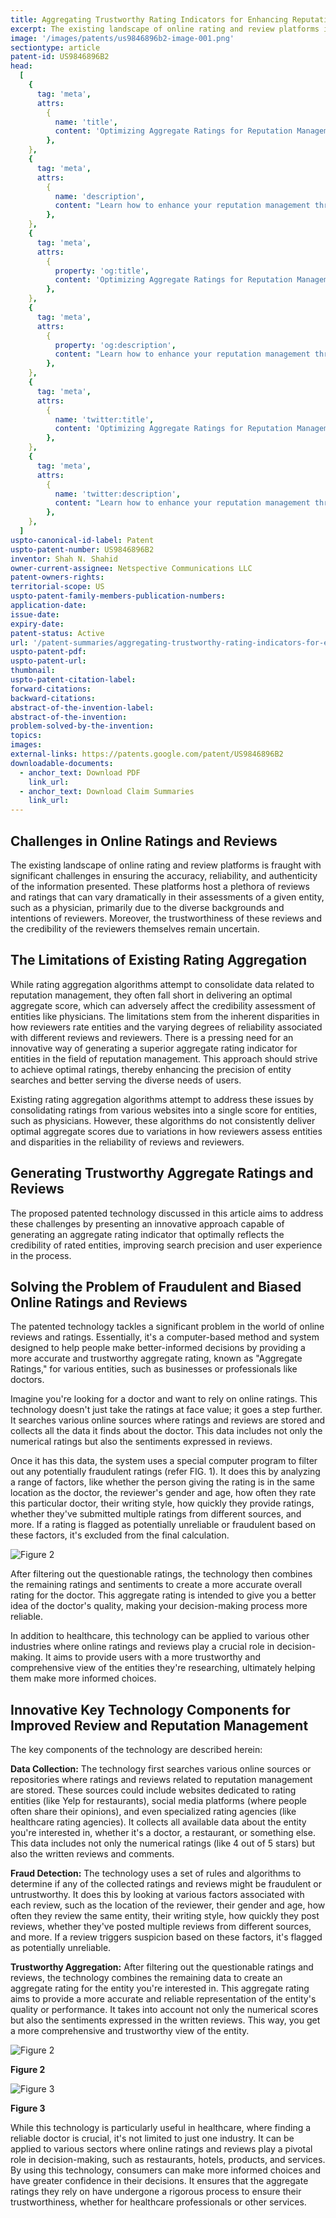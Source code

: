 ```yaml
---
title: Aggregating Trustworthy Rating Indicators for Enhancing Reputation Management
excerpt: The existing landscape of online rating and review platforms is fraught with significant challenges in ensuring the accuracy, reliability, and authenticity of the information presented.
image: '/images/patents/us9846896b2-image-001.png'
sectiontype: article
patent-id: US9846896B2
head:
  [
    {
      tag: 'meta',
      attrs:
        {
          name: 'title',
          content: 'Optimizing Aggregate Ratings for Reputation Management: A Fraud-Resistant Approach | IntellectualFrontiers',
        },
    },
    {
      tag: 'meta',
      attrs:
        {
          name: 'description',
          content: "Learn how to enhance your reputation management through the aggregate rating system. Safeguard against fraudulent ratings and improve the trustworthiness of your entity's ratings.",
        },
    },
    {
      tag: 'meta',
      attrs:
        {
          property: 'og:title',
          content: 'Optimizing Aggregate Ratings for Reputation Management: A Fraud-Resistant Approach | IntellectualFrontiers',
        },
    },
    {
      tag: 'meta',
      attrs:
        {
          property: 'og:description',
          content: "Learn how to enhance your reputation management through the aggregate rating system. Safeguard against fraudulent ratings and improve the trustworthiness of your entity's ratings.",
        },
    },
    {
      tag: 'meta',
      attrs:
        {
          name: 'twitter:title',
          content: 'Optimizing Aggregate Ratings for Reputation Management: A Fraud-Resistant Approach | IntellectualFrontiers',
        },
    },
    {
      tag: 'meta',
      attrs:
        {
          name: 'twitter:description',
          content: "Learn how to enhance your reputation management through the aggregate rating system. Safeguard against fraudulent ratings and improve the trustworthiness of your entity's ratings.",
        },
    },
  ]
uspto-canonical-id-label: Patent
uspto-patent-number: US9846896B2
inventor: Shah N. Shahid
owner-current-assignee: Netspective Communications LLC
patent-owners-rights:
territorial-scope: US
uspto-patent-family-members-publication-numbers:
application-date:
issue-date:
expiry-date:
patent-status: Active
url: '/patent-summaries/aggregating-trustworthy-rating-indicators-for-enhancing-reputation-management'
uspto-patent-pdf:
uspto-patent-url:
thumbnail:
uspto-patent-citation-label:
forward-citations:
backward-citations:
abstract-of-the-invention-label:
abstract-of-the-invention:
problem-solved-by-the-invention:
topics:
images:
external-links: https://patents.google.com/patent/US9846896B2
downloadable-documents:
  - anchor_text: Download PDF
    link_url:
  - anchor_text: Download Claim Summaries
    link_url:
---
```


## Challenges in Online Ratings and Reviews

The existing landscape of online rating and review platforms is fraught with significant challenges in ensuring the accuracy, reliability, and authenticity of the information presented. These platforms host a plethora of reviews and ratings that can vary dramatically in their assessments of a given entity, such as a physician, primarily due to the diverse backgrounds and intentions of reviewers. Moreover, the trustworthiness of these reviews and the credibility of the reviewers themselves remain uncertain.

## The Limitations of Existing Rating Aggregation

While rating aggregation algorithms attempt to consolidate data related to reputation management, they often fall short in delivering an optimal aggregate score, which can adversely affect the credibility assessment of entities like physicians. The limitations stem from the inherent disparities in how reviewers rate entities and the varying degrees of reliability associated with different reviews and reviewers. There is a pressing need for an innovative way of generating a superior aggregate rating indicator for entities in the field of reputation management. This approach should strive to achieve optimal ratings, thereby enhancing the precision of entity searches and better serving the diverse needs of users.

Existing rating aggregation algorithms attempt to address these issues by consolidating ratings from various websites into a single score for entities, such as physicians. However, these algorithms do not consistently deliver optimal aggregate scores due to variations in how reviewers assess entities and disparities in the reliability of reviews and reviewers.

## Generating Trustworthy Aggregate Ratings and Reviews

The proposed patented technology discussed in this article aims to address these challenges by presenting an innovative approach capable of generating an aggregate rating indicator that optimally reflects the credibility of rated entities, improving search precision and user experience in the process.

## Solving the Problem of Fraudulent and Biased Online Ratings and Reviews

The patented technology tackles a significant problem in the world of online reviews and ratings. Essentially, it's a computer-based method and system designed to help people make better-informed decisions by providing a more accurate and trustworthy aggregate rating, known as "Aggregate Ratings," for various entities, such as businesses or professionals like doctors.

Imagine you're looking for a doctor and want to rely on online ratings. This technology doesn't just take the ratings at face value; it goes a step further. It searches various online sources where ratings and reviews are stored and collects all the data it finds about the doctor. This data includes not only the numerical ratings but also the sentiments expressed in reviews.

Once it has this data, the system uses a special computer program to filter out any potentially fraudulent ratings (refer FIG. 1). It does this by analyzing a range of factors, like whether the person giving the rating is in the same location as the doctor, the reviewer's gender and age, how often they rate this particular doctor, their writing style, how quickly they provide ratings, whether they've submitted multiple ratings from different sources, and more. If a rating is flagged as potentially unreliable or fraudulent based on these factors, it's excluded from the final calculation.

<div class="text-center">

![Figure 2](/images/patent-summaries/us9846896b2-image-01.png)

</div>

After filtering out the questionable ratings, the technology then combines the remaining ratings and sentiments to create a more accurate overall rating for the doctor. This aggregate rating is intended to give you a better idea of the doctor's quality, making your decision-making process more reliable.

In addition to healthcare, this technology can be applied to various other industries where online ratings and reviews play a crucial role in decision-making. It aims to provide users with a more trustworthy and comprehensive view of the entities they're researching, ultimately helping them make more informed choices.

## Innovative Key Technology Components for Improved Review and Reputation Management

The key components of the technology are described herein:

**Data Collection:** The technology first searches various online sources or repositories where ratings and reviews related to reputation management are stored. These sources could include websites dedicated to rating entities (like Yelp for restaurants), social media platforms (where people often share their opinions), and even specialized rating agencies (like healthcare rating agencies). It collects all available data about the entity you're interested in, whether it's a doctor, a restaurant, or something else. This data includes not only the numerical ratings (like 4 out of 5 stars) but also the written reviews and comments.

**Fraud Detection:** The technology uses a set of rules and algorithms to determine if any of the collected ratings and reviews might be fraudulent or untrustworthy. It does this by looking at various factors associated with each review, such as the location of the reviewer, their gender and age, how often they review the same entity, their writing style, how quickly they post reviews, whether they've posted multiple reviews from different sources, and more. If a review triggers suspicion based on these factors, it's flagged as potentially unreliable.

**Trustworthy Aggregation:** After filtering out the questionable ratings and reviews, the technology combines the remaining data to create an aggregate rating for the entity you're interested in. This aggregate rating aims to provide a more accurate and reliable representation of the entity's quality or performance. It takes into account not only the numerical scores but also the sentiments expressed in the written reviews. This way, you get a more comprehensive and trustworthy view of the entity.

<div class="center-elements">

![Figure 2](/images/patent-summaries/us9846896b2-image-02.png)

**Figure 2**

</div>

<div class="center-elements">

![Figure 3](/images/patent-summaries/us9846896b2-image-03.png)

**Figure 3**

</div>

While this technology is particularly useful in healthcare, where finding a reliable doctor is crucial, it's not limited to just one industry. It can be applied to various sectors where online ratings and reviews play a pivotal role in decision-making, such as restaurants, hotels, products, and services. By using this technology, consumers can make more informed choices and have greater confidence in their decisions. It ensures that the aggregate ratings they rely on have undergone a rigorous process to ensure their trustworthiness, whether for healthcare professionals or other services.
